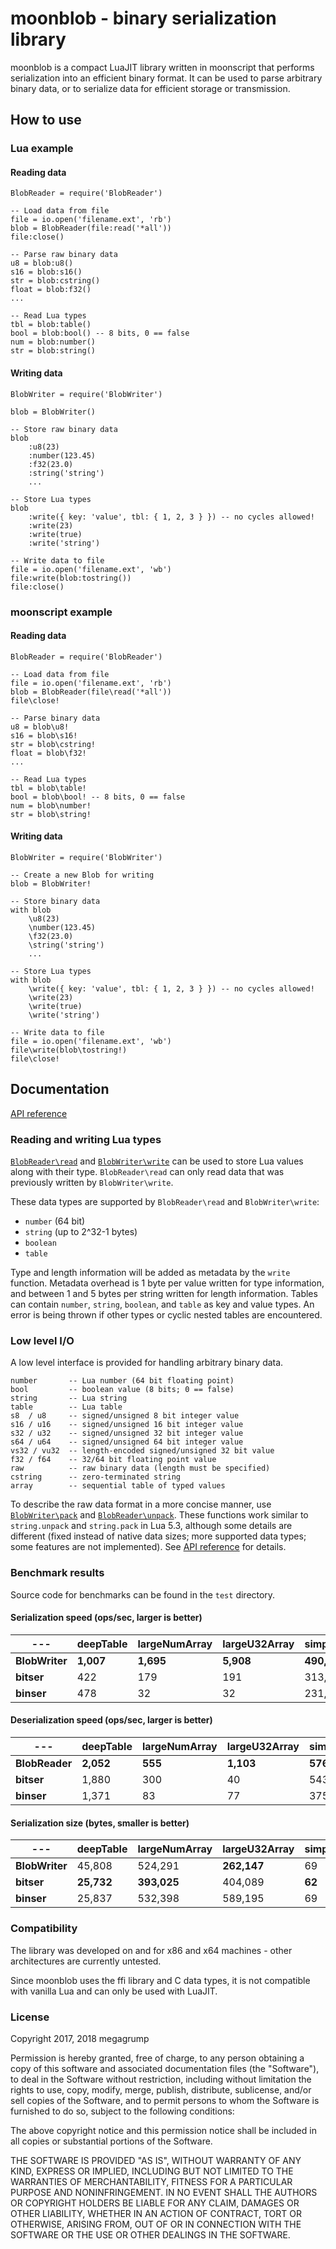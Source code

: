 # moonblob - binary serialization library

moonblob is a compact LuaJIT library written in moonscript that performs serialization into an efficient binary format. It can be used to parse arbitrary binary data, or to serialize data for efficient storage or transmission.

## How to use

### Lua example

#### Reading data

	BlobReader = require('BlobReader')

	-- Load data from file
	file = io.open('filename.ext', 'rb')
	blob = BlobReader(file:read('*all'))
	file:close()

	-- Parse raw binary data
	u8 = blob:u8()
	s16 = blob:s16()
	str = blob:cstring()
	float = blob:f32()
	...

	-- Read Lua types
	tbl = blob:table()
	bool = blob:bool() -- 8 bits, 0 == false
	num = blob:number()
	str = blob:string()

#### Writing data

	BlobWriter = require('BlobWriter')

	blob = BlobWriter()

	-- Store raw binary data
	blob
		:u8(23)
		:number(123.45)
		:f32(23.0)
		:string('string')
		...

	-- Store Lua types
	blob
		:write({ key: 'value', tbl: { 1, 2, 3 } }) -- no cycles allowed!
		:write(23)
		:write(true)
		:write('string')

	-- Write data to file
	file = io.open('filename.ext', 'wb')
	file:write(blob:tostring())
	file:close()


### moonscript example

#### Reading data

	BlobReader = require('BlobReader')

	-- Load data from file
	file = io.open('filename.ext', 'rb')
	blob = BlobReader(file\read('*all'))
	file\close!

	-- Parse binary data
	u8 = blob\u8!
	s16 = blob\s16!
	str = blob\cstring!
	float = blob\f32!
	...

	-- Read Lua types
	tbl = blob\table!
	bool = blob\bool! -- 8 bits, 0 == false
	num = blob\number!
	str = blob\string!

#### Writing data

	BlobWriter = require('BlobWriter')

	-- Create a new Blob for writing
	blob = BlobWriter!

	-- Store binary data
	with blob
		\u8(23)
		\number(123.45)
		\f32(23.0)
		\string('string')
		...

	-- Store Lua types
	with blob
		\write({ key: 'value', tbl: { 1, 2, 3 } }) -- no cycles allowed!
		\write(23)
		\write(true)
		\write('string')

	-- Write data to file
	file = io.open('filename.ext', 'wb')
	file\write(blob\tostring!)
	file\close!

## Documentation

[API reference](https://megagrump.github.io/moonblob/doc/)

### Reading and writing Lua types

[`BlobReader\read`](https://megagrump.github.io/moonblob/doc/classes/BlobReader.html#read) and [`BlobWriter\write`](https://megagrump.github.io/moonblob/doc/classes/BlobWriter.html#write) can be used to store Lua values along with their type. `BlobReader\read` can only read data that was previously written by `BlobWriter\write`.

These data types are supported by `BlobReader\read` and `BlobWriter\write`:
* `number` (64 bit)
* `string` (up to 2^32-1 bytes)
* `boolean`
* `table`

Type and length information will be added as metadata by the `write` function. Metadata overhead is 1 byte per value written for type information, and between 1 and 5 bytes per string written for length information. Tables can contain `number`, `string`, `boolean`, and `table` as key and value types. An error is being thrown if other types or cyclic nested tables are encountered.

### Low level I/O

A low level interface is provided for handling arbitrary binary data.

	number       -- Lua number (64 bit floating point)
	bool         -- boolean value (8 bits; 0 == false)
	string       -- Lua string
	table        -- Lua table
	s8  / u8     -- signed/unsigned 8 bit integer value
	s16 / u16    -- signed/unsigned 16 bit integer value
	s32 / u32    -- signed/unsigned 32 bit integer value
	s64 / u64    -- signed/unsigned 64 bit integer value
	vs32 / vu32  -- length-encoded signed/unsigned 32 bit value
	f32 / f64    -- 32/64 bit floating point value
	raw          -- raw binary data (length must be specified)
	cstring      -- zero-terminated string
	array        -- sequential table of typed values

To describe the raw data format in a more concise manner, use [`BlobWriter\pack`](https://megagrump.github.io/moonblob/doc/classes/BlobWriter.html#pack) and [`BlobReader\unpack`](https://megagrump.github.io/moonblob/doc/classes/BlobReader.html#unpack). These functions work similar to `string.unpack` and `string.pack` in Lua 5.3, although some details are different (fixed instead of native data sizes; more supported data types; some features are not implemented). See [API reference](https://megagrump.github.io/moonblob/doc) for details.

### Benchmark results

Source code for benchmarks can be found in the `test` directory.

#### Serialization speed (ops/sec, larger is better)

--- | deepTable | largeNumArray | largeU32Array | simpleTable | smallNumArray | smallU8Array
--- | --- | --- | --- | --- | --- | --- | 
**BlobWriter** | **1,007** | **1,695** | **5,908** | **490,782** | **460,424** | **880,942** | 
**bitser** | 422 | 179 | 191 | 313,985 | 43,573 | 52,559 | 
**binser** | 478 | 32 | 32 | 231,066 | 13,192 | 16,734 | 

#### Deserialization speed (ops/sec, larger is better)

--- | deepTable | largeNumArray | largeU32Array | simpleTable | smallNumArray | smallU8Array
--- | --- | --- | --- | --- | --- | --- | 
**BlobReader** | **2,052** | **555** | **1,103** | **576,510** | **130,497** | **324,381** | 
**bitser** | 1,880 | 300 | 40 | 543,913 | 95,137 | 100,232 | 
**binser** | 1,371 | 83 | 77 | 375,935 | 29,017 | 50,566 | 

#### Serialization size (bytes, smaller is better)

--- | deepTable | largeNumArray | largeU32Array | simpleTable | smallNumArray | smallU8Array
--- | --- | --- | --- | --- | --- | --- | 
**BlobWriter** | 45,808 | 524,291 | **262,147** | 69 | 2,042 | **258** | 
**bitser** | **25,732** | **393,025** | 404,089 | **62** | 1,338 | 571 | 
**binser** | 25,837 | 532,398 | 589,195 | 69 | **1,310** | 415 | 

### Compatibility

The library was developed on and for x86 and x64 machines - other architectures are currently untested.

Since moonblob uses the ffi library and C data types, it is not compatible with vanilla Lua and can only be used with LuaJIT.

### License

Copyright 2017, 2018 megagrump

Permission is hereby granted, free of charge, to any person obtaining a copy of this software and associated documentation files (the "Software"), to deal in the Software without restriction, including without limitation the rights to use, copy, modify, merge, publish, distribute, sublicense, and/or sell copies of the Software, and to permit persons to whom the Software is furnished to do so, subject to the following conditions:

The above copyright notice and this permission notice shall be included in all copies or substantial portions of the Software.

THE SOFTWARE IS PROVIDED "AS IS", WITHOUT WARRANTY OF ANY KIND, EXPRESS OR IMPLIED, INCLUDING BUT NOT LIMITED TO THE WARRANTIES OF MERCHANTABILITY, FITNESS FOR A PARTICULAR PURPOSE AND NONINFRINGEMENT. IN NO EVENT SHALL THE AUTHORS OR COPYRIGHT HOLDERS BE LIABLE FOR ANY CLAIM, DAMAGES OR OTHER LIABILITY, WHETHER IN AN ACTION OF CONTRACT, TORT OR OTHERWISE, ARISING FROM, OUT OF OR IN CONNECTION WITH THE SOFTWARE OR THE USE OR OTHER DEALINGS IN THE SOFTWARE.
